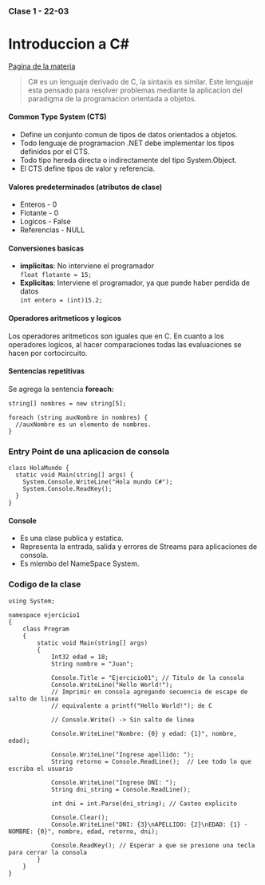 ### Clase 1 - 22-03
# Introduccion a C#

[Pagina de la materia](https://codeutnfra.github.io/programacion_2_laboratorio_2_apuntes/)

> C# es un lenguaje derivado de C, la sintaxis es similar. Este lenguaje esta  pensado para resolver problemas mediante la aplicacion del paradigma de la   programacion orientada a objetos.

#### Common Type System (CTS)
* Define un conjunto comun de tipos de datos orientados a objetos.
* Todo lenguaje de programacion .NET debe implementar los tipos definidos por el CTS.
* Todo tipo hereda directa o indirectamente del tipo System.Object.
* El CTS define tipos de valor y referencia.



#### Valores predeterminados (atributos de clase)
* Enteros - 0
* Flotante - 0
* Logicos - False
* Referencias - NULL

#### Conversiones basicas
* **implicitas**: No interviene el programador  
`float flotante = 15;`
* **Explicitas**: Interviene el programador, ya que puede haber perdida de datos  
`int entero = (int)15.2;`

#### Operadores aritmeticos y logicos
Los operadores aritmeticos son iguales que en C. En cuanto a los operadores logicos, al hacer comparaciones todas las evaluaciones se hacen por cortocircuito.

#### Sentencias repetitivas
Se agrega la sentencia **foreach:**  
```
string[] nombres = new string[5];

foreach (string auxNombre in nombres) {
  //auxNombre es un elemento de nombres.
}
```

### Entry Point de una aplicacion de consola

```
class HolaMundo {
  static void Main(string[] args) {
    System.Console.WriteLine("Hola mundo C#");
    System.Console.ReadKey();
  }
}
```

#### Console

* Es una clase publica y estatica.
* Representa la entrada, salida y errores de Streams para aplicaciones de consola.
* Es miembo del NameSpace System.

### Codigo de la clase
```
using System;

namespace ejercicio1
{
    class Program
    {
        static void Main(string[] args)
        {
            Int32 edad = 18;
            String nombre = "Juan";

            Console.Title = "Ejercicio01"; // Titulo de la consola
            Console.WriteLine("Hello World!");
            // Imprimir en consola agregando secuencia de escape de salto de linea
            // equivalente a printf("Hello World!"); de C

            // Console.Write() -> Sin salto de linea

            Console.WriteLine("Nombre: {0} y edad: {1}", nombre, edad);

            Console.WriteLine("Ingrese apellido: ");
            String retorno = Console.ReadLine();  // Lee todo lo que escriba el usuario

            Console.WriteLine("Ingrese DNI: ");
            String dni_string = Console.ReadLine();

            int dni = int.Parse(dni_string); // Casteo explicito

            Console.Clear();
            Console.WriteLine("DNI: {3}\nAPELLIDO: {2}\nEDAD: {1} - NOMBRE: {0}", nombre, edad, retorno, dni);

            Console.ReadKey(); // Esperar a que se presione una tecla para cerrar la consola
        }
    }
}
```

